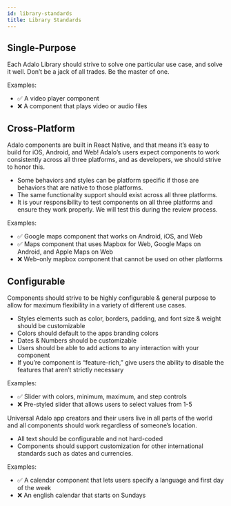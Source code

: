 ```yaml
---
id: library-standards
title: Library Standards
---
```


## Single-Purpose

Each Adalo Library should strive to solve one particular use case, and solve it well. Don’t be a jack of all trades. Be the master of one.

Examples:

- ✅ A video player component  
- ❌ A component that plays video or audio files

## Cross-Platform

Adalo components are built in React Native, and that means it’s easy to build for iOS, Android, and Web! Adalo’s users expect components to work consistently across all three platforms, and as developers, we should strive to honor this. 

- Some behaviors and styles can be platform specific if those are behaviors that are native to those platforms. 
- The same functionality support should exist across all three platforms. 
- It is your responsibility to test components on all three platforms and ensure they work properly. We will test this during the review process.

Examples:

- ✅ Google maps component that works on Android, iOS, and Web
- ✅ Maps component that uses Mapbox for Web, Google Maps on Android, and Apple Maps on Web
- ❌ Web-only mapbox component that cannot be used on other platforms

## Configurable

Components should strive to be highly configurable & general purpose to allow for maximum flexibility in a variety of different use cases.

- Styles elements such as color, borders, padding, and font size & weight should be customizable
- Colors should default to the apps branding colors
- Dates & Numbers should be customizable
- Users should be able to add actions to any interaction with your component
- If you’re component is “feature-rich,” give users the ability to disable the features that aren’t strictly necessary

Examples:

- ✅ Slider with colors, minimum, maximum, and step controls
- ❌ Pre-styled slider that allows users to select values from 1-5

Universal
Adalo app creators and their users live in all parts of the world and all components should work regardless of someone’s location.

- All text should be configurable and not hard-coded
- Components should support customization for other international standards such as dates and currencies.

Examples:

- ✅ A calendar component that lets users specify a language and first day of the week
- ❌ An english calendar that starts on Sundays

